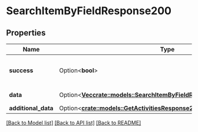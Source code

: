 # SearchItemByFieldResponse200

## Properties

Name | Type | Description | Notes
------------ | ------------- | ------------- | -------------
**success** | Option<**bool**> | If the response is successful or not | [optional]
**data** | Option<[**Vec<crate::models::SearchItemByFieldResponse200AllOfDataInner>**](searchItemByFieldResponse200_allOf_data_inner.md)> | The array of results | [optional]
**additional_data** | Option<[**crate::models::GetActivitiesResponse200AdditionalData**](getActivitiesResponse200_additional_data.md)> |  | [optional]

[[Back to Model list]](../README.md#documentation-for-models) [[Back to API list]](../README.md#documentation-for-api-endpoints) [[Back to README]](../README.md)


